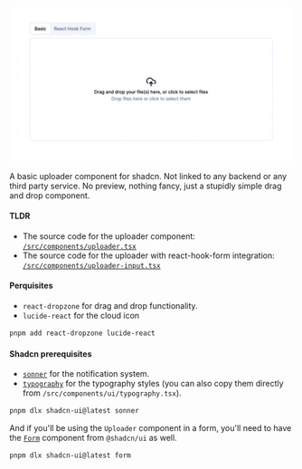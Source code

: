 ![Preview of the component](image.png)

A basic uploader component for shadcn. Not linked to any backend or any third party service. No preview, nothing fancy, just a stupidly simple drag and drop component.

#### TLDR

- The source code for the uploader component: [`/src/components/uploader.tsx`](https://github.com/karimdaghari/shadcn-uploader/tree/main/src/components/uploader.tsx)
- The source code for the uploader with react-hook-form integration: [`/src/components/uploader-input.tsx`](https://github.com/karimdaghari/shadcn-uploader/tree/main/src/components/uploader-input.tsx)

#### Perquisites

- `react-dropzone` for drag and drop functionality.
- `lucide-react` for the cloud icon

```sh
pnpm add react-dropzone lucide-react
```

#### Shadcn prerequisites

- [`sonner`](https://ui.shadcn.com/docs/components/sonner) for the notification system.
- [`typography`](https://ui.shadcn.com/docs/components/typography) for the typography styles (you can also copy them directly from `/src/components/ui/typography.tsx`).

```sh
pnpm dlx shadcn-ui@latest sonner
```

And if you'll be using the `Uploader` component in a form, you'll need to have the [`Form`](https://ui.shadcn.com/docs/components/form) component from `@shadcn/ui` as well.

```sh
pnpm dlx shadcn-ui@latest form
```
